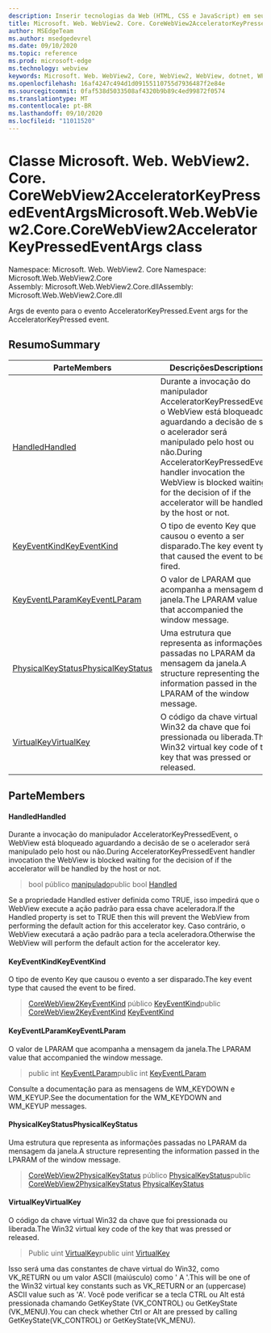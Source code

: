 ```yaml
---
description: Inserir tecnologias da Web (HTML, CSS e JavaScript) em seus aplicativos nativos com o controle WebView2 do Microsoft Edge
title: Microsoft. Web. WebView2. Core. CoreWebView2AcceleratorKeyPressedEventArgs
author: MSEdgeTeam
ms.author: msedgedevrel
ms.date: 09/10/2020
ms.topic: reference
ms.prod: microsoft-edge
ms.technology: webview
keywords: Microsoft. Web. WebView2, Core, WebView2, WebView, dotnet, WPF, WinForms, app, Edge, CoreWebView2, CoreWebView2Controller, controle do navegador, Edge HTML, Microsoft. Web. WebView2. Core. CoreWebView2AcceleratorKeyPressedEventArgs
ms.openlocfilehash: 16af4247c494d1d09155110755d7936487f2e84e
ms.sourcegitcommit: 0faf538d5033508af4320b9b89c4ed99872f0574
ms.translationtype: MT
ms.contentlocale: pt-BR
ms.lasthandoff: 09/10/2020
ms.locfileid: "11011520"
---
```

# <span data-ttu-id="83ebc-104">Classe Microsoft. Web. WebView2. Core. CoreWebView2AcceleratorKeyPressedEventArgs</span><span class="sxs-lookup"><span data-stu-id="83ebc-104">Microsoft.Web.WebView2.Core.CoreWebView2AcceleratorKeyPressedEventArgs class</span></span> 

<span data-ttu-id="83ebc-105">Namespace: Microsoft. Web. WebView2. Core </span><span class="sxs-lookup"><span data-stu-id="83ebc-105">Namespace: Microsoft.Web.WebView2.Core</span></span>\
<span data-ttu-id="83ebc-106">Assembly: Microsoft.Web.WebView2.Core.dll</span><span class="sxs-lookup"><span data-stu-id="83ebc-106">Assembly: Microsoft.Web.WebView2.Core.dll</span></span>

<span data-ttu-id="83ebc-107">Args de evento para o evento AcceleratorKeyPressed.</span><span class="sxs-lookup"><span data-stu-id="83ebc-107">Event args for the AcceleratorKeyPressed event.</span></span>

## <span data-ttu-id="83ebc-108">Resumo</span><span class="sxs-lookup"><span data-stu-id="83ebc-108">Summary</span></span>

 <span data-ttu-id="83ebc-109">Parte</span><span class="sxs-lookup"><span data-stu-id="83ebc-109">Members</span></span>                        | <span data-ttu-id="83ebc-110">Descrições</span><span class="sxs-lookup"><span data-stu-id="83ebc-110">Descriptions</span></span>
--------------------------------|---------------------------------------------
[<span data-ttu-id="83ebc-111">Handled</span><span class="sxs-lookup"><span data-stu-id="83ebc-111">Handled</span></span>](#handled) | <span data-ttu-id="83ebc-112">Durante a invocação do manipulador AcceleratorKeyPressedEvent, o WebView está bloqueado aguardando a decisão de se o acelerador será manipulado pelo host ou não.</span><span class="sxs-lookup"><span data-stu-id="83ebc-112">During AcceleratorKeyPressedEvent handler invocation the WebView is blocked waiting for the decision of if the accelerator will be handled by the host or not.</span></span>
[<span data-ttu-id="83ebc-113">KeyEventKind</span><span class="sxs-lookup"><span data-stu-id="83ebc-113">KeyEventKind</span></span>](#keyeventkind) | <span data-ttu-id="83ebc-114">O tipo de evento Key que causou o evento a ser disparado.</span><span class="sxs-lookup"><span data-stu-id="83ebc-114">The key event type that caused the event to be fired.</span></span>
[<span data-ttu-id="83ebc-115">KeyEventLParam</span><span class="sxs-lookup"><span data-stu-id="83ebc-115">KeyEventLParam</span></span>](#keyeventlparam) | <span data-ttu-id="83ebc-116">O valor de LPARAM que acompanha a mensagem da janela.</span><span class="sxs-lookup"><span data-stu-id="83ebc-116">The LPARAM value that accompanied the window message.</span></span>
[<span data-ttu-id="83ebc-117">PhysicalKeyStatus</span><span class="sxs-lookup"><span data-stu-id="83ebc-117">PhysicalKeyStatus</span></span>](#physicalkeystatus) | <span data-ttu-id="83ebc-118">Uma estrutura que representa as informações passadas no LPARAM da mensagem da janela.</span><span class="sxs-lookup"><span data-stu-id="83ebc-118">A structure representing the information passed in the LPARAM of the window message.</span></span>
[<span data-ttu-id="83ebc-119">VirtualKey</span><span class="sxs-lookup"><span data-stu-id="83ebc-119">VirtualKey</span></span>](#virtualkey) | <span data-ttu-id="83ebc-120">O código da chave virtual Win32 da chave que foi pressionada ou liberada.</span><span class="sxs-lookup"><span data-stu-id="83ebc-120">The Win32 virtual key code of the key that was pressed or released.</span></span>

## <span data-ttu-id="83ebc-121">Parte</span><span class="sxs-lookup"><span data-stu-id="83ebc-121">Members</span></span>

#### <span data-ttu-id="83ebc-122">Handled</span><span class="sxs-lookup"><span data-stu-id="83ebc-122">Handled</span></span> 

<span data-ttu-id="83ebc-123">Durante a invocação do manipulador AcceleratorKeyPressedEvent, o WebView está bloqueado aguardando a decisão de se o acelerador será manipulado pelo host ou não.</span><span class="sxs-lookup"><span data-stu-id="83ebc-123">During AcceleratorKeyPressedEvent handler invocation the WebView is blocked waiting for the decision of if the accelerator will be handled by the host or not.</span></span>

> <span data-ttu-id="83ebc-124">bool público [manipulado](#handled)</span><span class="sxs-lookup"><span data-stu-id="83ebc-124">public bool [Handled](#handled)</span></span>

<span data-ttu-id="83ebc-125">Se a propriedade Handled estiver definida como TRUE, isso impedirá que o WebView execute a ação padrão para essa chave aceleradora.</span><span class="sxs-lookup"><span data-stu-id="83ebc-125">If the Handled property is set to TRUE then this will prevent the WebView from performing the default action for this accelerator key.</span></span> <span data-ttu-id="83ebc-126">Caso contrário, o WebView executará a ação padrão para a tecla aceleradora.</span><span class="sxs-lookup"><span data-stu-id="83ebc-126">Otherwise the WebView will perform the default action for the accelerator key.</span></span>

#### <span data-ttu-id="83ebc-127">KeyEventKind</span><span class="sxs-lookup"><span data-stu-id="83ebc-127">KeyEventKind</span></span> 

<span data-ttu-id="83ebc-128">O tipo de evento Key que causou o evento a ser disparado.</span><span class="sxs-lookup"><span data-stu-id="83ebc-128">The key event type that caused the event to be fired.</span></span>

> <span data-ttu-id="83ebc-129">[CoreWebView2KeyEventKind](./namespace-microsoft-web-webview2-core.md) público [KeyEventKind](#keyeventkind)</span><span class="sxs-lookup"><span data-stu-id="83ebc-129">public [CoreWebView2KeyEventKind](./namespace-microsoft-web-webview2-core.md) [KeyEventKind](#keyeventkind)</span></span>

#### <span data-ttu-id="83ebc-130">KeyEventLParam</span><span class="sxs-lookup"><span data-stu-id="83ebc-130">KeyEventLParam</span></span> 

<span data-ttu-id="83ebc-131">O valor de LPARAM que acompanha a mensagem da janela.</span><span class="sxs-lookup"><span data-stu-id="83ebc-131">The LPARAM value that accompanied the window message.</span></span>

> <span data-ttu-id="83ebc-132">public int [KeyEventLParam](#keyeventlparam)</span><span class="sxs-lookup"><span data-stu-id="83ebc-132">public int [KeyEventLParam](#keyeventlparam)</span></span>

<span data-ttu-id="83ebc-133">Consulte a documentação para as mensagens de WM_KEYDOWN e WM_KEYUP.</span><span class="sxs-lookup"><span data-stu-id="83ebc-133">See the documentation for the WM_KEYDOWN and WM_KEYUP messages.</span></span>

#### <span data-ttu-id="83ebc-134">PhysicalKeyStatus</span><span class="sxs-lookup"><span data-stu-id="83ebc-134">PhysicalKeyStatus</span></span> 

<span data-ttu-id="83ebc-135">Uma estrutura que representa as informações passadas no LPARAM da mensagem da janela.</span><span class="sxs-lookup"><span data-stu-id="83ebc-135">A structure representing the information passed in the LPARAM of the window message.</span></span>

> <span data-ttu-id="83ebc-136">[CoreWebView2PhysicalKeyStatus](microsoft-web-webview2-core-corewebview2physicalkeystatus.md) público [PhysicalKeyStatus](#physicalkeystatus)</span><span class="sxs-lookup"><span data-stu-id="83ebc-136">public [CoreWebView2PhysicalKeyStatus](microsoft-web-webview2-core-corewebview2physicalkeystatus.md) [PhysicalKeyStatus](#physicalkeystatus)</span></span>

#### <span data-ttu-id="83ebc-137">VirtualKey</span><span class="sxs-lookup"><span data-stu-id="83ebc-137">VirtualKey</span></span> 

<span data-ttu-id="83ebc-138">O código da chave virtual Win32 da chave que foi pressionada ou liberada.</span><span class="sxs-lookup"><span data-stu-id="83ebc-138">The Win32 virtual key code of the key that was pressed or released.</span></span>

> <span data-ttu-id="83ebc-139">Public uint [VirtualKey](#virtualkey)</span><span class="sxs-lookup"><span data-stu-id="83ebc-139">public uint [VirtualKey](#virtualkey)</span></span>

<span data-ttu-id="83ebc-140">Isso será uma das constantes de chave virtual do Win32, como VK_RETURN ou um valor ASCII (maiúsculo) como ' A '.</span><span class="sxs-lookup"><span data-stu-id="83ebc-140">This will be one of the Win32 virtual key constants such as VK_RETURN or an (uppercase) ASCII value such as 'A'.</span></span> <span data-ttu-id="83ebc-141">Você pode verificar se a tecla CTRL ou Alt está pressionada chamando GetKeyState (VK_CONTROL) ou GetKeyState (VK_MENU).</span><span class="sxs-lookup"><span data-stu-id="83ebc-141">You can check whether Ctrl or Alt are pressed by calling GetKeyState(VK_CONTROL) or GetKeyState(VK_MENU).</span></span>

